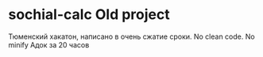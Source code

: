 # sochial-calc Old project
Тюменский хакатон, написано в очень сжатие сроки. No clean code. No minify 
Адок за 20 часов 
